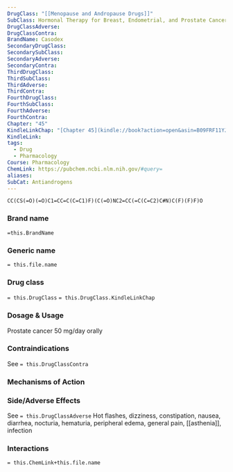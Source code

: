 ```yaml
---
DrugClass: "[[Menopause and Andropause Drugs]]"
SubClass: Hormonal Therapy for Breast, Endometrial, and Prostate Cancer
DrugClassAdverse: 
DrugClassContra: 
BrandName: Casodex
SecondaryDrugClass: 
SecondarySubClass: 
SecondaryAdverse: 
SecondaryContra: 
ThirdDrugClass: 
ThirdSubClass: 
ThirdAdverse: 
ThirdContra: 
FourthDrugClass: 
FourthSubClass: 
FourthAdverse: 
FourthContra: 
Chapter: "45"
KindleLinkChap: "[Chapter 45](kindle://book?action=open&asin=B09FRF11YJ&location=26138)"
KindleLink: 
tags:
  - Drug
  - Pharmacology
Course: Pharmacology
ChemLink: https://pubchem.ncbi.nlm.nih.gov/#query=
aliases: 
SubCat: Antiandrogens
---
```

```smiles
CC(CS(=O)(=O)C1=CC=C(C=C1)F)(C(=O)NC2=CC(=C(C=C2)C#N)C(F)(F)F)O
```

### Brand name
`=this.BrandName`

### Generic name
`= this.file.name`

### Drug class 
`= this.DrugClass`
	`= this.DrugClass.KindleLinkChap`

### Dosage & Usage
Prostate cancer
50 mg/day orally 

### Contraindications
See `= this.DrugClassContra`

### Mechanisms of Action


### Side/Adverse Effects
See `= this.DrugClassAdverse`
Hot flashes, dizziness, constipation, nausea, diarrhea, nocturia, hematuria, peripheral edema, general pain, [[asthenia]], infection

### Interactions

`= this.ChemLink+this.file.name`

